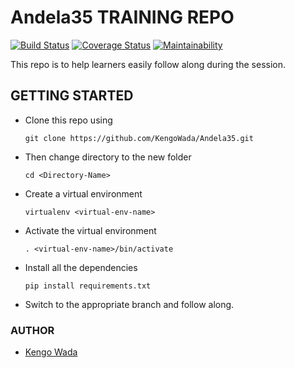 # Andela35 TRAINING REPO
[![Build Status](https://travis-ci.org/KengoWada/Andela35.svg?branch=develop)](https://travis-ci.org/KengoWada/Andela35) [![Coverage Status](https://coveralls.io/repos/github/KengoWada/Andela35/badge.svg?branch=develop)](https://coveralls.io/github/KengoWada/Andela35?branch=develop) [![Maintainability](https://api.codeclimate.com/v1/badges/c84ed309ddfda7ff06c9/maintainability)](https://codeclimate.com/github/KengoWada/Andela35/maintainability)

This repo is to help learners easily follow along during the session.

## GETTING STARTED
* Clone this repo using

  ```git clone https://github.com/KengoWada/Andela35.git```

* Then change directory to the new folder

  ```cd <Directory-Name> ```

* Create a virtual environment
  
  ```virtualenv <virtual-env-name>```

* Activate the virtual environment

  ```. <virtual-env-name>/bin/activate```

* Install all the dependencies

  ```pip install requirements.txt```

* Switch to the appropriate branch and follow along.

### AUTHOR 
* [Kengo Wada](https://github.com/KengoWada)
